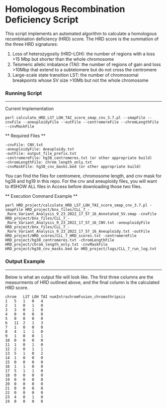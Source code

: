 # Homologous Recombination Deficiency Script #
This script implements an automated algorithm to calculate a homologous recombination deficiency (HRD) score. The HRD score is the summation of the three HRD signatures:

1. Loss of heterozygosity (HRD-LOH): the number of regions with a loss  >15 Mbp but shorter than the whole chromosome
2. Telomeric allelic imbalance (TAI): the number of regions of gain and loss >10Mbp that extend to a subtelomere but do not cross the centromere
3. Large-scale state transition LST: the number of chromosomal breakpoints whose SV size >10Mb but not the whole chromosome


### Running Script ###
---
Current Implementation
```
perl calculate_HRD_LST_LOH_TAI_score_smap_cnv_3.7.pl --smapFile --cnvFile --aneuploidyFile --outFile --centromereFile --chromLengthFile --cnvMaskFile
```

** Required Files **
```
-cnvFile: CNV.txt 
-aneuploidyFile: Aneuploidy.txt 
-outFile: output_file_prefix.txt 
-centromereFile: hg38_centromeres.txt (or other appropriate build)
-chromLengthFile: chrom_length_only.txt 
-cnvMaskFile: hg38_cnv_masks.bed (or other appropriate build)
```

You can find the files for centromere, chromosome length, and cnv mask for hg38 and hg19 in this repo.
For the cnv and aneuploidy files, you will want to #SHOW ALL files in Access before downloading those two files.


** Execution Command Example **
```
perl HRD_project/calculate_HRD_LST_LOH_TAI_score_smap_cnv_3.7.pl -smapFile HRD_project/bnx_files/CLL_7_-_Rare_Variant_Analysis_9_23_2022_17_57_16_Annotated_SV.smap -cnvFile HRD_project/bnx_files/CLL_7_-_Rare_Variant_Analysis_9_23_2022_17_57_16_CNV.txt -aneuploidyFile HRD_project/bnx_files/CLL_7_-_Rare_Variant_Analysis_9_23_2022_17_57_16_Aneuploidy.txt -outFile HRD_project/HRD_scores/CLL_7_HRD_scores.txt -centromereFile HRD_project/hg38_centromeres.txt -chromLengthFile HRD_project/chrom_length_only.txt -cnvMaskFile HRD_project/hg38_cnv_masks.bed &> HRD_project/logs/CLL_7_run_log.txt
```


### Output Example ###
---
Below is what an output file will look like. The first three columns are the measurments of HRD outlined above, and the final column is the calculated HRD score.
```
chrom	LST	LOH	TAI	numIntrachromFusion_chromothripsis
1	5	1	0	4
2	1	0	1	0
3	3	0	1	0
4	0	0	0	0
5	0	0	0	0
6	11	2	1	3
7	1	0	0	0
8	4	1	1	0
9	1	0	0	1
10	0	0	0	0
11	1	0	1	0
12	2	0	1	1
13	5	1	0	2
14	1	0	0	0
15	0	0	0	0
16	1	1	0	0
17	5	1	1	0
18	0	0	0	0
19	0	0	0	0
20	0	0	0	0
21	0	0	0	0
22	0	0	0	0
23	4	0	1	0
24	0	0	0	0
```
